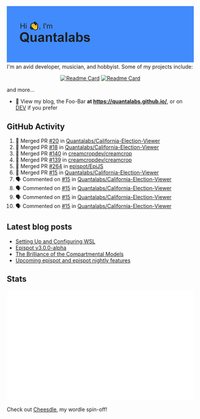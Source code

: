 <img src="header.png">
I'm an avid developer, musician, and hobbyist. Some of my projects include:
<p align='center'><a href="https://github.com/Quantalabs/EpiJS"><img src="https://github-readme-stats.vercel.app/api/pin/?username=epispot&amp;repo=EpiJS" alt="Readme Card"></a>
<a href="https://github.com/Quantalabs/NCOVDashboard"><img src="https://github-readme-stats.vercel.app/api/pin/?username=Quantalabs&amp;repo=NCOVDashboard" alt="Readme Card"></a></p>


and more...

- 📜 View my blog, the Foo-Bar **at https://quantalabs.github.io/**, or on [DEV](https://dev.to/Quantalabs) if you prefer

## GitHub Activity
<!--START_SECTION:activity-->
1. 🎉 Merged PR [#20](https://github.com/Quantalabs/California-Election-Viewer/pull/20) in [Quantalabs/California-Election-Viewer](https://github.com/Quantalabs/California-Election-Viewer)
2. 🎉 Merged PR [#18](https://github.com/Quantalabs/California-Election-Viewer/pull/18) in [Quantalabs/California-Election-Viewer](https://github.com/Quantalabs/California-Election-Viewer)
3. 🎉 Merged PR [#140](https://github.com/creamcropdev/creamcrop/pull/140) in [creamcropdev/creamcrop](https://github.com/creamcropdev/creamcrop)
4. 🎉 Merged PR [#139](https://github.com/creamcropdev/creamcrop/pull/139) in [creamcropdev/creamcrop](https://github.com/creamcropdev/creamcrop)
5. 🎉 Merged PR [#264](https://github.com/epispot/EpiJS/pull/264) in [epispot/EpiJS](https://github.com/epispot/EpiJS)
6. 🎉 Merged PR [#15](https://github.com/Quantalabs/California-Election-Viewer/pull/15) in [Quantalabs/California-Election-Viewer](https://github.com/Quantalabs/California-Election-Viewer)
7. 🗣 Commented on [#15](https://github.com/Quantalabs/California-Election-Viewer/issues/15) in [Quantalabs/California-Election-Viewer](https://github.com/Quantalabs/California-Election-Viewer)
8. 🗣 Commented on [#15](https://github.com/Quantalabs/California-Election-Viewer/issues/15) in [Quantalabs/California-Election-Viewer](https://github.com/Quantalabs/California-Election-Viewer)
9. 🗣 Commented on [#15](https://github.com/Quantalabs/California-Election-Viewer/issues/15) in [Quantalabs/California-Election-Viewer](https://github.com/Quantalabs/California-Election-Viewer)
10. 🗣 Commented on [#15](https://github.com/Quantalabs/California-Election-Viewer/issues/15) in [Quantalabs/California-Election-Viewer](https://github.com/Quantalabs/California-Election-Viewer)
<!--END_SECTION:activity-->

## Latest blog posts
<!-- BLOG-POST-LIST:START -->
- [Setting Up and Configuring WSL](https://dev.to/quantalabs/setting-up-and-configuring-wsl-392c)
- [Epispot v3.0.0-alpha](https://dev.to/epispot/epispot-v3-0-0-alpha-5heh)
- [The Brilliance of the Compartmental Models](https://dev.to/quantalabs/the-brilliance-of-the-compartmental-models-1j99)
- [Upcoming epispot and epispot nightly features](https://dev.to/epispot/upcoming-epispot-and-epispot-nightly-features-52ep)
<!-- BLOG-POST-LIST:END -->


## Stats
<p align="center"><img src="https://github.com/Quantalabs/github-stats/raw/master/generated/languages.svg" alt="Language Stats"><br>

Check out [Cheesdle](https://cheesdle.vercel.app), my wordle spin-off!

